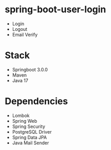 # spring-boot-user-login
- Login
- Logout
- Email Verify

# Stack
- Springboot 3.0.0
- Maven
- Java 17

# Dependencies
- Lombok
- Spring Web
- Spring Security
- PostgreSQL Driver
- Spring Data JPA
- Java Mail Sender
